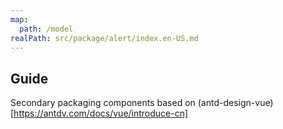 ```yaml
---
map:
  path: /model
realPath: src/package/alert/index.en-US.md
---
```


## Guide

Secondary packaging components based on (antd-design-vue)[https://antdv.com/docs/vue/introduce-cn]

